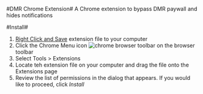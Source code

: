 #DMR Chrome Extension#
A Chrome extension to bypass DMR paywall and hides notifications

#Install#
1. [Right Click and Save](https://raw.github.com/abrudtkuhl/DMRChrome/master/package/DMRChrome.crx) extension file to your computer
2. Click the Chrome Menu icon ![chrome browser toolbar](https://storage.googleapis.com/support-kms-prod/SNP_2696434_en_v1) on the browser toolbar
3. Select Tools > Extensions
4. Locate teh extension file on your computer and drag the file onto the Extensions page
5. Review the list of permissions in the dialog that appears. If you would like to proceed, click *Install*